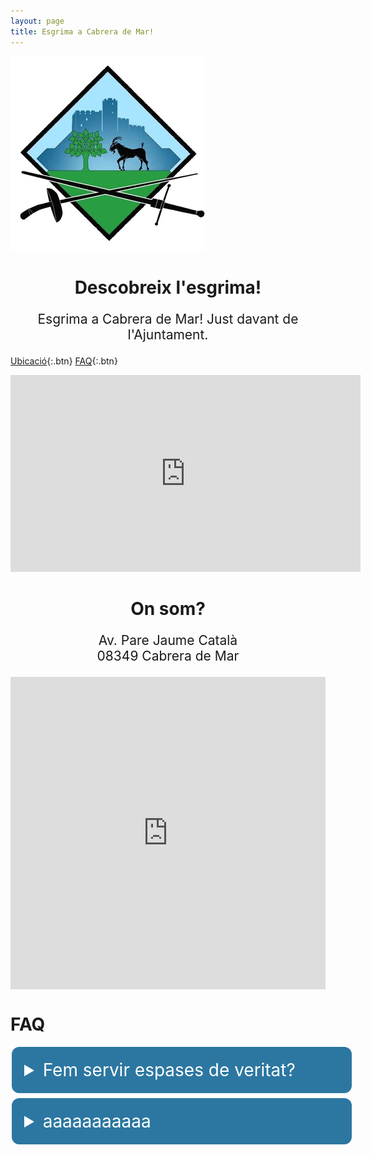 ```yaml
---
layout: page
title: Esgrima a Cabrera de Mar!
---
```


![logo](/assets/img/esgrima_burriac.png)

<h1 style="text-align: center;"> Descobreix l'esgrima!</h1>
<p style="font-size:1.5em;text-align:center;">Esgrima a Cabrera de Mar! Just davant de l'Ajuntament.</p>

[Ubicació](#on-som?){:.btn}   [FAQ](#faq){:.btn}

<iframe width="560" height="315" src="https://www.youtube.com/embed/wyyJzv6excY?si=Ezjc7Ye6MPQdOUC_" title="YouTube video player" frameborder="0" allow="accelerometer; autoplay; clipboard-write; encrypted-media; gyroscope; picture-in-picture; web-share" referrerpolicy="strict-origin-when-cross-origin" allowfullscreen></iframe>

<h1 style="text-align: center;" name="on-som?"> On som?</h1>
<p style="text-align:center;font-size:1.5em;">Av. Pare Jaume Català</br>
08349 Cabrera de Mar</p>

<div style="overflow:hidden;max-width:100%;height:500px;"><div id="embed-ded-map-canvas" style="height:100%; width:100%;max-width:100%;"><iframe style="height:100%;width:100%;border:0;" frameborder="0" src="https://www.google.com/maps/embed/v1/place?q=Club+Esgrima+Burriac&key=AIzaSyBFw0Qbyq9zTFTd-tUY6dZWTgaQzuU17R8"></iframe></div><a class="embed-ded-maphtml" href="https://www.bootstrapskins.com/themes" id="auth-map-data">premium bootstrap themes</a><style>#embed-ded-map-canvas img.text-marker{max-width:none!important;background:none!important;}img{max-width:none}</style></div>

# FAQ
<details>
  <summary style="font-size:2em;background-color: #2c77a1;color: white;padding: 20px;margin: 4px 2px;cursor: pointer;border-radius: 12px;width:100%;border: none;">Fem servir espases de veritat?</summary>

  <p style="font-size:1.5em;">No! Les armes amb les que entrenem no es consideren armes blanques. No tallen i no fan mal (a noser que colpegis molt fort!). De fet, estan dissenyades per a no fer mal.</p>
</details>

<details>
  <summary class="dspl" style="font-size:2em;background-color: #2c77a1;color: white;padding: 20px;margin: 4px 2px;cursor: pointer;border-radius: 12px;width:100%;border: none;">aaaaaaaaaaa</summary>
  <p style="font-size:1.5em;">No! Les armes amb les que entrenem no es consideren armes blanques. No tallen i no fan mal (a noser que colpegis molt fort!). De fet, estan dissenyades per a no fer mal.</p>
</details